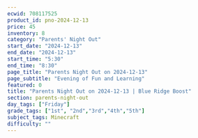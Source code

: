 ```yaml
---
ecwid: 708117525
product_id: pno-2024-12-13
price: 45
inventory: 8
category: "Parents' Night Out"
start_date: "2024-12-13"
end_date: "2024-12-13"
start_time: "5:30"
end_time: "8:30"
page_title: "Parents Night Out on 2024-12-13"
page_subtitle: "Evening of Fun and Learning"
featured: 0
title: "Parents Night Out on 2024-12-13 | Blue Ridge Boost"
section: parents-night-out
day_tags: ["Friday"]
grade_tags: ["1st", "2nd","3rd","4th","5th"]
subject_tags: Minecraft
difficulty: ""
---
```


